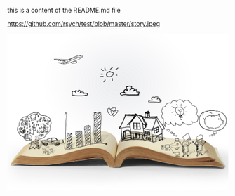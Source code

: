 this is a content of the README.md file

https://github.com/rsych/test/blob/master/story.jpeg

<img src="https://github.com/rsych/test/blob/master/story.jpeg">
<script>alert('test');</script>
